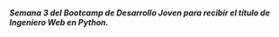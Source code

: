 ##### Semana 3 del Bootcamp de Desarrollo Joven para recibir el título de Ingeniero Web en Python.

